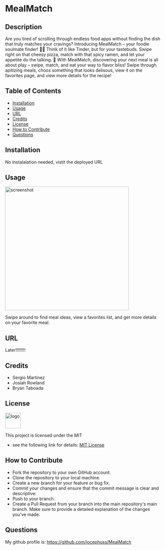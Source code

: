 # MealMatch

## Description 
Are you tired of scrolling through endless food apps without finding the dish that truly matches your cravings? Introducing MealMatch – your foodie soulmate finder! 🌮🥗 Think of it like Tinder, but for your tastebuds. Swipe right on that cheesy pizza, match with that spicy ramen, and let your appetite do the talking. 🥳 With MealMatch, discovering your next meal is all about play – swipe, match, and eat your way to flavor bliss! Swipe through apitizing meals, choos something that looks delisous, view it on the favorites page, and view more details for the recipe!

## Table of Contents
- [Installation](#installation)
- [Usage](#usage)
- [URL](#url)
- [Credits](#credits)
- [License](#license)
- [How to Contribute](#how-to-contribute)
- [Questions](#questions)

## Installation
No instalalation needed, vistit the deployed URL

## Usage

<img src="Later!!!!!!!!!!!!" alt="screenshot" width="400"/>

Swipe around to find meal ideas, view a favorites list, and get more details on your favorite meal.

## URL
Later!!!!!!!!

## Credits
- Sergio Martinez 
- Josiah Rowland 
- Bryan Taboada


## License

<img src="./img/MIT-logo.jpg" alt="logo" width="50"/>

This project is licensed under the MIT 
- see the following link for details: [MIT License](https://opensource.org/licenses/MIT)

## How to Contribute
- Fork the repository to your own GitHub account.
- Clone the repository to your local machine.
- Create a new branch for your feature or bug fix.
- Commit your changes and ensure that the commit message is clear and descriptive:
- Push to your branch.
- Create a Pull Request from your branch into the main repository's main branch. Make sure to provide a detailed explanation of the changes you've made.

## Questions
My github profile is: https://github.com/jocephuss/MealMatch
